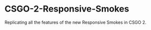 # CSGO-2-Responsive-Smokes
<p>Replicating all the features of the new Responsive Smokes in CSGO 2.</p
